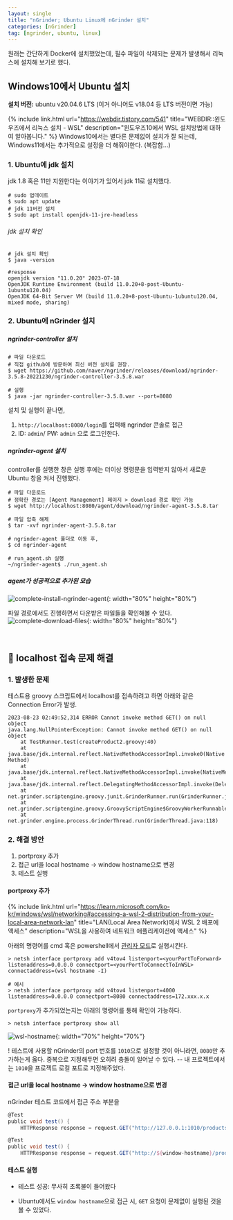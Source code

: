 ```yaml
---
layout: single
title: "nGrinder; Ubuntu Linux에 nGrinder 설치"
categories: [nGrinder]
tag: [ngrinder, ubuntu, linux]
---
```


원래는 간단하게 Docker에 설치했었는데, 필수 파일이 삭제되는 문제가 발생해서 리눅스에 설치해 보기로 했다.

## Windows10에서 Ubuntu 설치
**설치 버전:** ubuntu v20.04.6 LTS (이거 아니어도 v18.04 등 LTS 버전이면 가능)

{% include link.html
    url="https://webdir.tistory.com/541"
    title="WEBDIR::윈도우즈에서 리눅스 설치 - WSL"
    description="윈도우즈10에서 WSL 설치방법에 대하여 알아봅니다."
%}
Windows10에서는 별다른 문제없이 설치가 잘 되는데, Windows11에서는 추가적으로 설정을 더 해줘야한다. (복잡함...)

### 1. Ubuntu에 jdk 설치
jdk 1.8 혹은 11만 지원한다는 이야기가 있어서 jdk 11로 설치했다.
```shell
# sudo 업데이트
$ sudo apt update
# jdk 11버전 설치
$ sudo apt install openjdk-11-jre-headless
```
###### jdk 설치 확인
```shell
# jdk 설치 확인
$ java -version

#response
openjdk version "11.0.20" 2023-07-18
OpenJDK Runtime Environment (build 11.0.20+8-post-Ubuntu-1ubuntu120.04)
OpenJDK 64-Bit Server VM (build 11.0.20+8-post-Ubuntu-1ubuntu120.04, mixed mode, sharing)
```

### 2. Ubuntu에 nGrinder 설치
##### ngrinder-controller 설치
```shell
# 파일 다운로드
# 직접 github에 방문하여 최신 버전 설치를 권장.
$ wget https://github.com/naver/ngrinder/releases/download/ngrinder-3.5.8-20221230/ngrinder-controller-3.5.8.war
```
```shell
# 실행
$ java -jar ngrinder-controller-3.5.8.war --port=8080
```
설치 및 실행이 끝나면,
1. `http://localhost:8080/login`를 입력해 ngrinder 콘솔로 접근
2. ID: `admin`/ PW: `admin` 으로 로그인한다.

##### ngrinder-agent 설치
controller를 실행한 창은 실행 후에는 더이상 명령문을 입력받지 않아서 새로운 Ubuntu 창을 켜서 진행했다.
```shell
# 파일 다운로드
# 정확한 경로는 [Agent Management] 페이지 > download 경로 확인 가능
$ wget http://localhost:8080/agent/download/ngrinder-agent-3.5.8.tar

# 파일 압축 해제
$ tar -xvf ngrinder-agent-3.5.8.tar
```
```shell
# ngrinder-agent 폴더로 이동 후,
$ cd ngrinder-agent

# run_agent.sh 실행
~/ngrinder-agent$ ./run_agent.sh
```

##### agent가 성공적으로 추가된 모습
![complete-install-ngrinder-agent]({{site.url}}/images/2023-08-22-install-nGrinder-with-ubuntu/complete-install-ngrinder-agent.png){: width="80%" height="80%"}

파일 경로에서도 진행하면서 다운받은 파일들을 확인해볼 수 있다.
![complete-download-files]({{site.url}}/images/2023-08-22-install-nGrinder-with-ubuntu/complete-download-files.png){: width="80%" height="80%"}

<br>

## 🦀 localhost 접속 문제 해결
### 1. 발생한 문제
테스트용 groovy 스크립트에서 localhost를 접속하려고 하면 아래와 같은 Connection Error가 발생.
```
2023-08-23 02:49:52,314 ERROR Cannot invoke method GET() on null object
java.lang.NullPointerException: Cannot invoke method GET() on null object
	at TestRunner.test(createProduct2.groovy:40)
	at java.base/jdk.internal.reflect.NativeMethodAccessorImpl.invoke0(Native Method)
	at java.base/jdk.internal.reflect.NativeMethodAccessorImpl.invoke(NativeMethodAccessorImpl.java:62)
	at java.base/jdk.internal.reflect.DelegatingMethodAccessorImpl.invoke(DelegatingMethodAccessorImpl.java:43)
	at net.grinder.scriptengine.groovy.junit.GrinderRunner.run(GrinderRunner.java:164)
	at net.grinder.scriptengine.groovy.GroovyScriptEngine$GroovyWorkerRunnable.run(GroovyScriptEngine.java:147)
	at net.grinder.engine.process.GrinderThread.run(GrinderThread.java:118)
```

### 2. 해결 방안
1. portproxy 추가
2. 접근 url을 local hostname → window hostname으로 변경
3. 테스트 실행

#### portproxy 추가
{% include link.html
    url="https://learn.microsoft.com/ko-kr/windows/wsl/networking#accessing-a-wsl-2-distribution-from-your-local-area-network-lan"
    title="LAN(Local Area Network)에서 WSL 2 배포에 액세스"
    description="WSL을 사용하여 네트워크 애플리케이션에 액세스"
%}

아래의 명령어를 cmd 혹은 powershell에서 <u>관리자 모드</u>로 실행시킨다.
```shell
> netsh interface portproxy add v4tov4 listenport=<yourPortToForward> listenaddress=0.0.0.0 connectport=<yourPortToConnectToInWSL> connectaddress=(wsl hostname -I)

# 예시
> netsh interface portproxy add v4tov4 listenport=4000 listenaddress=0.0.0.0 connectport=8080 connectaddress=172.xxx.x.x
```
`portproxy`가 추가되었는지는 아래의 명령어를 통해 확인이 가능하다.
```shell
> netsh interface portproxy show all
```
![wsl-hostname]({{site.url}}/images/2023-08-22-install-nGrinder-with-ubuntu/complete-download-files.png){: width="70%" height="70%"}

! 테스트에 사용할 nGrinder의 port 번호를 `1010`으로 설정할 것이 아니라면, `8080`만 추가하는게 옳다. 중복으로 지정해두면 오히려 충돌이 일어날 수 있다. -- 내 프로젝트에서는 `1010`을 프로젝트 로컬 포트로 지정해주었다.


#### 접근 url을 local hostname → window hostname으로 변경
nGrinder 테스트 코드에서 접근 주소 부분을
```groovy
@Test
public void test() {
    HTTPResponse response = request.GET("http://127.0.0.1:1010/products", params)
```
```groovy
@Test
public void test() {
    HTTPResponse response = request.GET("http://${window-hostname}/products", params)
```

#### 테스트 실행
- 테스트 성공: 무사히 초록불이 들어왔다

- Ubuntu에서도 `window hostname`으로 접근 시, `GET` 요청이 문제없이 실행된 것을 볼 수 있었다.
